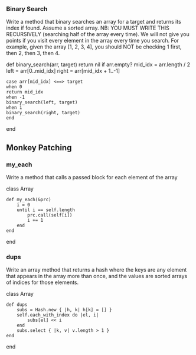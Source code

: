 ### Binary Search
Write a method that binary searches an array for a target and returns its
index if found. Assume a sorted array.
NB: YOU MUST WRITE THIS RECURSIVELY (searching half of the array every time).
We will not give you points if you visit every element in the array every time
you search.
For example, given the array [1, 2, 3, 4], you should NOT be checking
1 first, then 2, then 3, then 4.

def binary_search(arr, target)
    return nil if arr.empty?
    mid_idx = arr.length / 2
    left = arr[0..mid_idx]
    right = arr[mid_idx + 1..-1]

    case arr[mid_idx] <==> target 
    when 0
    return mid_idx
    when -1
    binary_search(left, target)
    when 1
    binary_search(right, target)
    end
end

## Monkey Patching
### my_each
Write a method that calls a passed block for each element of the array

class Array

    def my_each(&prc)
        i = 0
        until i == self.length
            prc.call(self[i])
            i += 1
        end
    end
end

### dups
Write an array method that returns a hash where the keys are any element
that appears in the array more than once, and the values are sorted arrays
of indices for those elements.

class Array
 
    def dups
        subs = Hash.new { |h, k| h[k] = [] }
        self.each_with_index do |el, i|
            subs[el] << i
        end
        subs.select { |k, v| v.length > 1 }
    end
end

